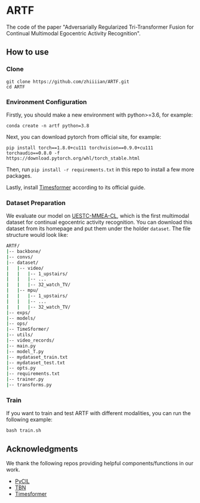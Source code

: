 

# ARTF

The code of the paper "Adversarially Regularized Tri-Transformer Fusion for Continual Multimodal Egocentric Activity Recognition".



## **How to use**

### Clone

```
git clone https://github.com/zhiiiian/ARTF.git
cd ARTF
```

### Environment Configuration

Firstly, you should make a new environment with python>=3.6, for example:

```
conda create -n artf python=3.8
```

Next, you can download pytorch from official site, for example:

```
pip install torch==1.8.0+cu111 torchvision==0.9.0+cu111 torchaudio==0.8.0 -f https://download.pytorch.org/whl/torch_stable.html
```

Then, run `pip install -r requirements.txt` in this repo to install a few more packages.

Lastly, install [Timesformer](https://github.com/facebookresearch/TimeSformer?tab=readme-ov-file) according to its official guide.

### Dataset Preparation

We evaluate our model on [UESTC-MMEA-CL](https://ivipclab.github.io/publication_uestc-mmea-cl/mmea-cl/), which is the first multimodal dataset for continual egocentric activity recognition. You can download this dataset from its homepage and put them under the holder `dataset`. The file structure would look like:

```bash
ARTF/
|-- backbone/
|-- convs/
|-- dataset/
|   |-- video/
|   |   |-- 1_upstairs/
|   |   |-- ...
|   |   |-- 32_watch_TV/
|   |-- mpu/
|   |   |-- 1_upstairs/
|   |   |-- ...
|   |   |-- 32_watch_TV/
|-- exps/
|-- models/
|-- ops/
|-- TimeSformer/
|-- utils/
|-- video_records/
|-- main.py
|-- model_T.py
|-- mydataset_train.txt
|-- mydataset_test.txt
|-- opts.py
|-- requirements.txt
|-- trainer.py
|-- transforms.py
```

### Train

If you want to train and test ARTF with different modalities, you can run the following example:
```
bash train.sh
```

## Acknowledgments

We thank the following repos providing helpful components/functions in our work.

- [PyCIL](https://github.com/G-U-N/PyCIL/tree/master)
- [TBN](https://github.com/ekazakos/temporal-binding-network/tree/master)
- [Timesformer](https://github.com/facebookresearch/TimeSformer?tab=readme-ov-file)
